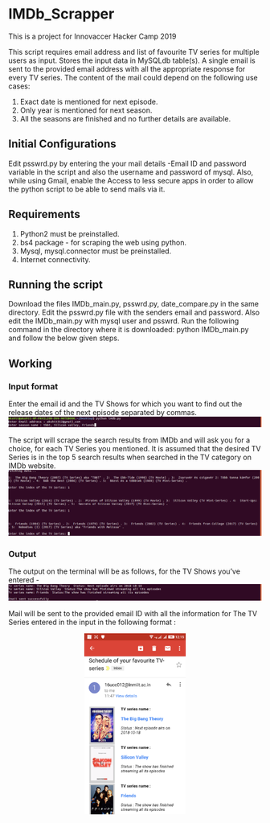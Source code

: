 # IMDb_Scrapper

 This is a project for Innovaccer Hacker Camp 2019 

This script requires email address and list of favourite TV series for multiple users as input. Stores the input data in MySQLdb table(s). A single email is sent to the provided email address with all the appropriate response for every TV series. The content of the mail could depend on the following use cases:

  1. Exact date is mentioned for next episode.
  2. Only year is mentioned for next season.
  3. All the seasons are finished and no further details are available.
  
## Initial Configurations

Edit psswrd.py by entering the your mail details -Email ID and password variable in the script and also the username and password of mysql. Also, while using Gmail, enable the Access to less secure apps in order to allow the python script to be able to send mails via it.

## Requirements

1. Python2 must be preinstalled.
2. bs4 package - for scraping the web using python.
3. Mysql, mysql.connector must be preinstalled.
4. Internet connectivity.

## Running the script
 Download the files IMDb_main.py, psswrd.py, date_compare.py in the same directory. Edit the psswrd.py file with the senders email and password. Also edit the IMDb_main.py with mysql user and psswrd. Run the following command in the directory where it is downloaded: python IMDb_main.py and follow the below given steps.

## Working
  
### Input format

 Enter the email id and the TV Shows for which you want to find out the release dates of the next episode separated by commas.
![email_input](https://github.com/Akshit312/IMDb_Scrapper/blob/master/data/email_input.png)

 The script will scrape the search results from IMDb and will ask you for a choice, for each TV Series you mentioned. It is         assumed that the desired TV Series is in the top 5 search results when searched in the TV category on IMDb website.
![index_input](https://github.com/Akshit312/IMDb_Scrapper/blob/master/data/index_input.png)

### Output
 The output on the terminal will be as follows, for the TV Shows you’ve entered -
![terminal_output](https://github.com/Akshit312/IMDb_Scrapper/blob/master/data/terminal_output.png)

 Mail will be sent to the provided email ID with all the information for The TV Series entered in the input in the following format :
 <p align="center">
<img src="https://github.com/Akshit312/IMDb_Scrapper/blob/master/data/Screenshot_2018-10-17-12-15-17.png" height = "360" width="202.5"> 
  </p>
